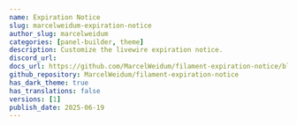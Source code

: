```yaml
---
name: Expiration Notice
slug: marcelweidum-expiration-notice
author_slug: marcelweidum
categories: [panel-builder, theme]
description: Customize the livewire expiration notice.
discord_url: 
docs_url: https://github.com/MarcelWeidum/filament-expiration-notice/blob/main/README.md
github_repository: MarcelWeidum/filament-expiration-notice
has_dark_theme: true
has_translations: false
versions: [1]
publish_date: 2025-06-19
---
```

